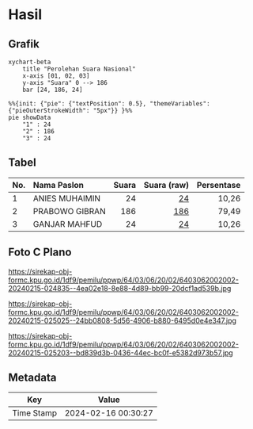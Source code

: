 # Hasil

## Grafik

```mermaid
xychart-beta
    title "Perolehan Suara Nasional"
    x-axis [01, 02, 03]
    y-axis "Suara" 0 --> 186
    bar [24, 186, 24]
```

```mermaid
%%{init: {"pie": {"textPosition": 0.5}, "themeVariables": {"pieOuterStrokeWidth": "5px"}} }%%
pie showData
    "1" : 24
    "2" : 186
    "3" : 24
```

## Tabel

| No. | Nama Paslon    | Suara | Suara (raw) | Persentase |
|:--- |:-------------- | -----:| -----------:| ----------:|
| 1   | ANIES MUHAIMIN | 24    | [24][p-1]   | 10,26      |
| 2   | PRABOWO GIBRAN | 186   | [186][p-2]  | 79,49      |
| 3   | GANJAR MAHFUD  | 24    | [24][p-3]   | 10,26      |


[p-1]: https://github.com/gigit-pemilu/pemilu-2024/blob/main/pilpres/hitung-suara/sub/64-kalimantan-timur/sub/03-berau/sub/06-gunung-tabur/sub/2002-birang/sub/002-tps/sub/paslon-1.txt
[p-2]: https://github.com/gigit-pemilu/pemilu-2024/blob/main/pilpres/hitung-suara/sub/64-kalimantan-timur/sub/03-berau/sub/06-gunung-tabur/sub/2002-birang/sub/002-tps/sub/paslon-2.txt
[p-3]: https://github.com/gigit-pemilu/pemilu-2024/blob/main/pilpres/hitung-suara/sub/64-kalimantan-timur/sub/03-berau/sub/06-gunung-tabur/sub/2002-birang/sub/002-tps/sub/paslon-3.txt

## Foto C Plano

https://sirekap-obj-formc.kpu.go.id/1df9/pemilu/ppwp/64/03/06/20/02/6403062002002-20240215-024835--4ea02e18-8e88-4d89-bb99-20dcf1ad539b.jpg

https://sirekap-obj-formc.kpu.go.id/1df9/pemilu/ppwp/64/03/06/20/02/6403062002002-20240215-025025--24bb0808-5d56-4906-b880-6495d0e4e347.jpg

https://sirekap-obj-formc.kpu.go.id/1df9/pemilu/ppwp/64/03/06/20/02/6403062002002-20240215-025203--bd839d3b-0436-44ec-bc0f-e5382d973b57.jpg


## Metadata

| Key        | Value               |
| ---------- | ------------------- |
| Time Stamp | 2024-02-16 00:30:27 |



